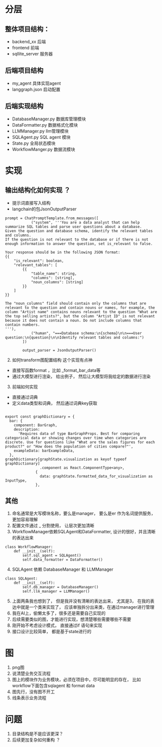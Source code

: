 

# 分层
## 整体项目结构： 
- backend_xx 后端 
- frontend 前端 
- sqllite_server 服务器

## 后端项目结构
- my_agent 具体实现agent 
- langgraph.json 启动配置

## 后端实现结构
- DatabaseManager.py 数据库管理模块
- DataFormatter.py 数据格式化模块
- LLMManager.py llm管理模块
- SQLAgent.py SQL agent 模块
- State.py  全局状态模块
- WorkflowManger.py 数据流模块


# 实现
## 输出结构化如何实现 ？
- 提示词直接写入结构
- langchain的包JsonOutputParser
```
prompt = ChatPromptTemplate.from_messages([
            ("system", '''You are a data analyst that can help summarize SQL tables and parse user questions about a database. 
Given the question and database schema, identify the relevant tables and columns. 
If the question is not relevant to the database or if there is not enough information to answer the question, set is_relevant to false.

Your response should be in the following JSON format:
{{
    "is_relevant": boolean,
    "relevant_tables": [
        {{
            "table_name": string,
            "columns": [string],
            "noun_columns": [string]
        }}
    ]
}}

The "noun_columns" field should contain only the columns that are relevant to the question and contain nouns or names, for example, the column "Artist name" contains nouns relevant to the question "What are the top selling artists?", but the column "Artist ID" is not relevant because it does not contain a noun. Do not include columns that contain numbers.
'''),
            ("human", "===Database schema:\n{schema}\n\n===User question:\n{question}\n\nIdentify relevant tables and columns:")
        ])

        output_parser = JsonOutputParser()
```


2. 如何transform图配置结构
这个实现有点神
- 直接写函数format ，比如 _format_bar_data等
- 通过大模型进行渲染， 给出例子， 然后让大模型将我给定的数据进行渲染

3. 前端如何实现
- 直接通过词典
- 定义data类型和词典， 然后通过词典key获取
```

export const graphDictionary = {
  bar: {
    component: BarGraph,
    description:
      'Requires data of type BarGraphProps. Best for comparing categorical data or showing changes over time when categories are discrete. Use for questions like "What are the sales figures for each product?" or "How does the population of cities compare?"',
    exampleData: barExampleData,
  },
graphDictionary[graphState.visualization as keyof typeof graphDictionary]
                .component as React.ComponentType<any>,
              {
                data: graphState.formatted_data_for_visualization as InputType,
              },
```
## 其他
1. 命名通常是大写模块名称，要么是manager， 要么是er 作为名词提供服务， 更加容易理解
2. 配置文件通过  _ 分割使用， 让层次更加清晰
3. WorkflowManager依赖SQLAgent和DataFormatter, 设计的很好，并且清晰的表达出来
```
class WorkflowManager:
    def __init__(self):
        self.sql_agent = SQLAgent()
        self.data_formatter = DataFormatter()

```

4. SQLAgent 依赖 DatabaseManager 和 LLMManager
```
class SQLAgent:
    def __init__(self):
        self.db_manager = DatabaseManager()
        self.llm_manager = LLMManager()
```
5. 上面两条我也想到了， 但是我并没有清晰的表达出来， 尤其是3， 在我的表达中就是一个类来实现了， 应该单独拆分出来类，在通过manager进行管理
6. 我在AI上，偷懒太多了，很多还是需要自己实现的
7. 后续需要类似的图，才能进行实现，想清楚哪些需要哪些不需要
8. 刚开始不考虑设计模式， 直接通过if 语句来实现 
9. 接口设计比较简单， 都是基于state进行的


# 图
1. png图
2. 说清楚业务交互流程
3. 图上的模块作为业务模块，必须在项目中，尽可能明显的存在， 比如workflow下面包含sqlagent 和 format data
4. 图先行，没有图不开工
5. 线条表示业务流程


# 问题
1. 目录结构是不是应该更深？
2. 后续更加复杂如何重构 ？